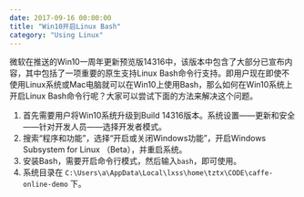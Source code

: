 ```yaml
---
date: 2017-09-16 00:00:00
title: "Win10开启Linux Bash"
category: "Using Linux"
---
```


微软在推送的Win10一周年更新预览版14316中，该版本中包含了大部分已宣布内容，其中包括了一项重要的原生支持Linux Bash命令行支持。即用户现在即使不使用Linux系统或Mac电脑就可以在Win10上使用Bash，那么如何在Win10系统上开启Linux Bash命令行呢？大家可以尝试下面的方法来解决这个问题。

1. 首先需要用户将Win10系统升级到Build 14316版本。系统设置——更新和安全——针对开发人员——选择开发者模式。
2. 搜索“程序和功能”，选择“开启或关闭Windows功能”，开启Windows Subsystem for Linux （Beta），并重启系统。
3. 安装Bash，需要开启命令行模式，然后输入`bash`，即可使用。
4. 系统目录在 `C:\Users\a\AppData\Local\lxss\home\tztx\CODE\caffe-online-demo` 下。